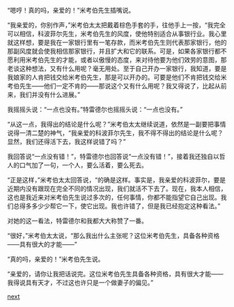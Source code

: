 
“嗯哼！真的吗，亲爱的！”米考伯先生插嘴说。

“我亲爱的，你别作声，”米考伯太太把戴着棕色手套的手，往他手上一按，“我完全可以相信，科波菲尔先生，米考伯先生的风度，使他特别适合从事银行业。我心里就这样想，要是我在一家银行里有一笔存款，而米考伯先生则代表那家银行，他的那副风度就会使我相信那家银行，并且扩大和它的联系。可是，如果各家银行都不愿利用米考伯先生的才能，或者以傲慢的态度，来对待他要为他们效劳的意图，那老谈这种想法，又有什么用呢？毫无用处。至于自己开办一家银行，我知道，要是我娘家的人肯把钱交给米考伯先生，那是可以开办的。可要是他们不肯把钱交给米考伯先生——他们一定不肯的——那说这个又有什么用呢？我又得说了，比起从前来，我们并没有什么进展。”

我摇摇头说：“一点也没有。”特雷德尔也摇摇头说：“一点也没有。”

“从这一点，我得出的结论是什么呢？”米考伯太太继续说道，依然是一副要把事情说得一清二楚的神气，“我亲爱的科波菲尔先生，我不得不得出的结论是什么呢？显然，我们还得活下去，我这样说错了吗？”

我回答说“一点没有错！”，特雷德尔也回答说“一点没有错！”，接着我还独自以哲人的口气加了一句，一个人，要么活着，要么死去。

“正是这样，”米考伯太太回答说，“的确是这样。事实是，我亲爱的科波菲尔，要是近期内没有跟现在完全不同的情况出现，我们就活不下去了。现在，我本人相信，这也是我近来对米考伯先生说过多次的，任何事情，你都不能指望它自己出现。我们总得多多少少帮它一下，使它出现。我也许错了，但是我已经抱定这种看法。”

对她的这一看法，特雷德尔和我都大大称赞了一番。

“很好，”米考伯太太说，“那么我出什么主张呢？这位米考伯先生，具备各种资格——具有很大的才能——”

“真的吗，亲爱的！”米考伯先生说。

“亲爱的，请你让我把话说完。这位米考伯先生具备各种资格，具有很大才能——我得说具有天才，不过这也许只是一个做妻子的偏见。”

[next](page373)